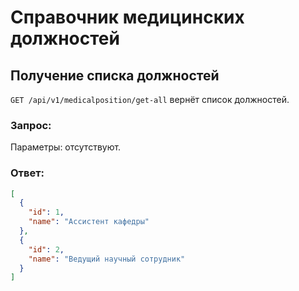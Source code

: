 # Справочник медицинских должностей

## Получение списка должностей

`GET /api/v1/medicalposition/get-all` вернёт список должностей.

### Запрос:

Параметры: отсутствуют.

### Ответ:

```json
[
  {
    "id": 1,
    "name": "Ассистент кафедры"
  },
  {
    "id": 2,
    "name": "Ведущий научный сотрудник"
  }
]
```

